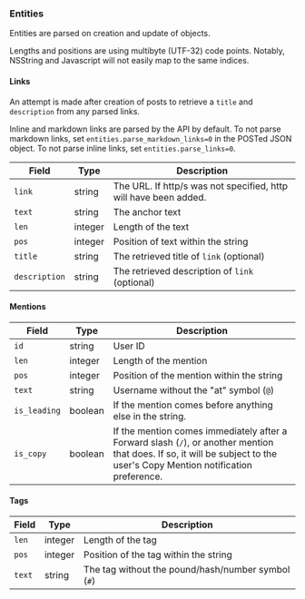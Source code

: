 ### Entities

Entities are parsed on creation and update of objects.

Lengths and positions are using multibyte (UTF-32) code points. Notably, NSString and Javascript will not easily map to the same indices.


#### Links

An attempt is made after creation of posts to retrieve a `title` and `description` from any parsed links.

Inline and markdown links are parsed by the API by default. To not parse markdown links, set `entities.parse_markdown_links=0` in the POSTed JSON object. To not parse inline links, set `entities.parse_links=0`.

Field|Type|Description
-|-|-
`link`|string|The URL. If http/s was not specified, http will have been added.
`text`|string|The anchor text
`len`|integer|Length of the text
`pos`|integer|Position of text within the string
`title`|string|The retrieved title of `link` (optional)
`description`|string|The retrieved description of `link` (optional)


#### Mentions

Field|Type|Description
-|-|-
`id`|string|User ID
`len`|integer|Length of the mention
`pos`|integer|Position of the mention within the string
`text`|string|Username without the "at" symbol (`@`)
`is_leading`|boolean|If the mention comes before anything else in the string.
`is_copy`|boolean|If the mention comes immediately after a Forward slash (`/`), or another mention that does. If so, it will be subject to the user's Copy Mention notification preference.


#### Tags

Field|Type|Description
-|-|-
`len`|integer|Length of the tag
`pos`|integer|Position of the tag within the string
`text`|string|The tag without the pound/hash/number symbol (`#`)